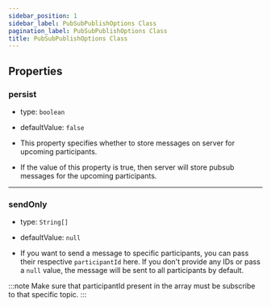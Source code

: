 ```yaml
---
sidebar_position: 1
sidebar_label: PubSubPublishOptions Class
pagination_label: PubSubPublishOptions Class
title: PubSubPublishOptions Class
---
```


<div class="sdk-api-ref-only-h4">


## Properties

### persist

- type: `boolean`

- defaultValue: `false`

- This property specifies whether to store messages on server for upcoming participants.

- If the value of this property is true, then server will store pubsub messages for the upcoming participants.

---

### sendOnly

- type: `String[]`

- defaultValue: `null`

- If you want to send a message to specific participants, you can pass their respective `participantId` here. If you don't provide any IDs or pass a `null` value, the message will be sent to all participants by default.

:::note
Make sure that participantId present in the array must be subscribe to that specific topic.
:::

</div>
